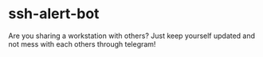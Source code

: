 # ssh-alert-bot
Are you sharing a workstation with others? Just keep yourself updated and not mess with each others through telegram!
